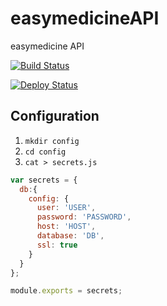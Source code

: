 # easymedicineAPI
easymedicine API

[![Build Status](https://pedrochavs.visualstudio.com/easypedapi/_apis/build/status/pedrobalao.easymedicineAPI%20(1)?branchName=master)](https://pedrochavs.visualstudio.com/easypedapi/_build/latest?definitionId=15&branchName=master)

[![Deploy Status](https://pedrochavs.vsrm.visualstudio.com/_apis/public/Release/badge/2370742a-6115-4c81-9c9d-4f1d64bcfdb7/1/1)](https://pedrochavs.visualstudio.com/easypedapi/_build/latest?definitionId=15&branchName=master)

## Configuration
1. `mkdir config`
1. `cd config`
1. `cat > secrets.js`

```javascript
var secrets = {
  db:{
    config: {
      user: 'USER',
      password: 'PASSWORD',
      host: 'HOST',
      database: 'DB',
      ssl: true
    }
  }
};

module.exports = secrets;
```

